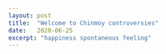 ```yaml
---
layout: post
title:  "Welcome to Chinmoy controversies"
date:   2020-06-25
excerpt: "happiness spontaneous feeling"
---
```

